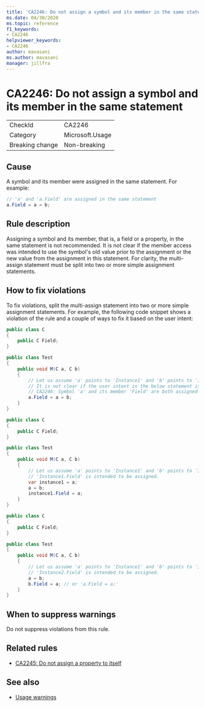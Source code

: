 ```yaml
---
title: 'CA2246: Do not assign a symbol and its member in the same statement'
ms.date: 04/30/2020
ms.topic: reference
f1_keywords:
- CA2246
helpviewer_keywords:
- CA2246
author: mavasani
ms.author: mavasani
manager: jillfra
---
```

# CA2246: Do not assign a symbol and its member in the same statement

|||
|-|-|
|CheckId|CA2246|
|Category|Microsoft.Usage|
|Breaking change|Non-breaking|

## Cause

A symbol and its member were assigned in the same statement. For example:

```csharp
// 'a' and 'a.Field' are assigned in the same statement
a.Field = a = b;
```

## Rule description

Assigning a symbol and its member, that is, a field or a property, in the same statement is not recommended. It is not clear if the member access was intended to use the symbol's old value prior to the assignment or the new value from the assignment in this statement. For clarity, the multi-assign statement must be split into two or more simple assignment statements.

## How to fix violations

To fix violations, split the multi-assign statement into two or more simple assignment statements. For example, the following code snippet shows a violation of the rule and a couple of ways to fix it based on the user intent:

```csharp
public class C
{
    public C Field;
}

public class Test
{
    public void M(C a, C b)
    {
        // Let us assume 'a' points to 'Instance1' and 'b' points to 'Instance2' at the start of the method.
        // It is not clear if the user intent in the below statement is to assign to 'Instance1.Field' or 'Instance2.Field'.        
        // CA2246: Symbol 'a' and its member 'Field' are both assigned in the same statement. You are at risk of assigning the member of an unintended object.
        a.Field = a = b;
    }
}
```

```csharp
public class C
{
    public C Field;
}

public class Test
{
    public void M(C a, C b)
    {
        // Let us assume 'a' points to 'Instance1' and 'b' points to 'Instance2' at the start of the method.
        // 'Instance1.Field' is intended to be assigned.
        var instance1 = a;
        a = b;
        instance1.Field = a;
    }
}
```

```csharp
public class C
{
    public C Field;
}

public class Test
{
    public void M(C a, C b)
    {
        // Let us assume 'a' points to 'Instance1' and 'b' points to 'Instance2' at the start of the method.
        // 'Instance2.Field' is intended to be assigned.
        a = b;
        b.Field = a; // or 'a.Field = a;'
    }
}
```

## When to suppress warnings

Do not suppress violations from this rule.

## Related rules

- [CA2245: Do not assign a property to itself](ca2245.md)

## See also

- [Usage warnings](usage-warnings.md)
